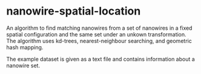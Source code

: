 # nanowire-spatial-location
An algorithm to find matching nanowires from a set of nanowires in a fixed spatial configuration and the same set under an unkown transformation. The algorithm uses kd-trees, nearest-neighbour searching, and geometric hash mapping.

The example dataset is given as a text file and contains information about a nanowire set.
